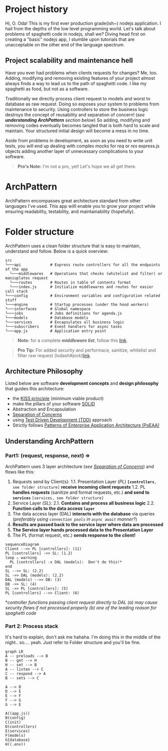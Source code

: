 ﻿# Project history

Hi, O. Oda! This is my first ever production grade(ish~) nodejs application. I hail from the depths of the low level programming world. Let's talk about problems of spaghetti code in nodejs, shall we?
Diving head first on creating a "basic" nodejs app, I stumble upon tutorials that are unacceptable on the other end of the language spectrum.

## Project scalability and maintenance hell

Have you ever had problems when clients requests for changes? Me, too. Adding, modifying and removing existing features of your project almost always finds a way to lead us to the path of spaghetti code. I like my spaghetti as food, but not as a software.

Traditionally we directly process client request to models and worst to database as raw request. Doing so exposes your system to problems from maintenance to security. Using controllers to store the business logic destroys the concept of reusability and separation of concern! (*see **understanding ArchPattern** section below*) So adding, modifying and removing codes eventually becomes tangled that is both hard to scale and maintain. Your structured initial design will become a mess in no time.

Aside from problems in development, as  soon as you need to write unit tests, you will end up dealing with complex mocks for _req_ or _res_ express.js objects adding another layer of unnecessary complications to your software.
> **Pro's Note:** I'm not a pro, yet! Let's hope we all get there.
> 
# ArchPattern

ArchPattern encompasses great architecture standard from other languages I've used. This app willl enable you to grow your project while ensuring readability, testability, and maintainability (hopefully).


# Folder structure

ArchPattern uses a clean folder structure that is easy to maintain, understand and follow. Below is a quick overview:
```
src
└───api             # Express route controllers for all the endpoints of the app
  └───middlewares   # Operations that checks (whitelist and filter) or maniuplates request
  └───routes        # Routes in table of contents format
  └───index.js      # Initialize middlewares and routes for easier call stack
└───config          # Environment variables and configuration related stuff
└───engine          # Startup processes (under the hood workers)
└───interfaces      # Global namespace
└───jobs            # Jobs definitions for agenda.js
└───models          # Database models
└───services        # Encapsulates all business logic
└───subscribers     # Event handlers for async tasks
└───app.js          # Application entry point
```	

> **Note:** for a complete ***middleware list***, follow this [link](https://expressjs.com/en/resources/middleware.html).

> **Pro Tip:** For added security and performace, sanitize, whitelist and filter raw request (lodash#pick)[link](https://lodash.com/docs/4.17.4#pick).


## Architecture Philosophy

Listed below are software **development concepts** and **design philosophy** that guides this architecture:

 - the [KISS principle](https://en.wikipedia.org/wiki/KISS_principle) (minimum viable product)
 - make the pillars of your software [SOLID](https://en.wikipedia.org/wiki/SOLID)
 - Abstraction and Encapsulation 
 - [Separation of Concerns](https://medium.com/machine-words/separation-of-concerns-1d735b703a60)
 - using [Test Driven Development (TDD)](https://www.guru99.com/test-driven-development.html) approach
 - Strictly follows [Patterns of Enterprise Application Architecture (PoEAA)](https://martinfowler.com/eaaCatalog/)

## Understanding ArchPattern

### Part1: (request, response, next) =>
ArchPattern uses 3 layer architecture (*see [Separation of Concerns](https://medium.com/machine-words/separation-of-concerns-1d735b703a60)*) and flows like this:
1.  Requests send by Client(s):
    1.1.  Presentation Layer (*PL*) **`[controllers`**`, see folder structure]` **receive incoming client requests**
    1.2. PL **handles requests** (sanitize and format requests, etc.) **and send to `services`** `[services, see folder structure]`
2. Service Layer *(SL*):
    2.1.  **Contains and process all business logic**
    2.2. **Function calls to the data access `layer`**
3.  The data access layer (DAL) **interacts with the database** via queries (*preferably using `connection pools` in `async await` manner?*)
4.  **Results are passed back to the service layer where data are processed**
5.  **The Service layer hands processed data to the Presentation Layer**
6.  The PL (format request, etc.) **sends response to the client!**

```mermaid
sequenceDiagram
Client -->> PL [controllers]: (11)
PL [controllers] ->> SL: (1.2)
loop ⚠️ warning  
  PL [controllers] -x DAL (models):  Don't do this!*
end
SL -->> SL: (2.2)
SL ->> DAL (models): (2.2)
DAL (models) -->> DB: (3)
DB ->> SL: (4)
SL ->> PL [controllers]: (5)
PL [controllers] -->> Client: (6)
```
**controller functions passing client request directly to DAL
   (a) may cause security flaws if not processed properly
   (b) one of the leading reason for spaghetti code*

### Part 2: Process stack
It's hard to explain, don't ask me hahaha. I'm doing this in the middle of the night.. so.... yeah. Just refer to Folder structure and you'll be fine.

```mermaid
graph LR
A -- preloads --> B
B -- get --> H
H -- set --> B
A -- listen --> C
C -- respond --> A
B -- sets --> C

A --> D
D --> E
E --> F
F --> G
G --> E

A((app.js))
B(config)
C(init)
D(controllers)
E(services)
F(models)
G{database}
H((.env))


```